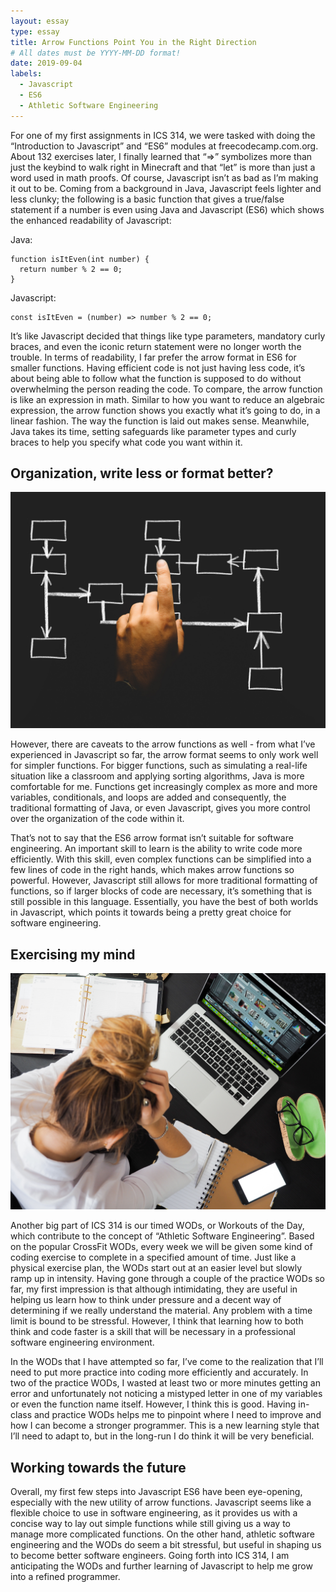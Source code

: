```yaml
---
layout: essay
type: essay
title: Arrow Functions Point You in the Right Direction
# All dates must be YYYY-MM-DD format!
date: 2019-09-04
labels:
  - Javascript
  - ES6
  - Athletic Software Engineering
---
```


For one of my first assignments in ICS 314, we were tasked with doing the “Introduction to Javascript” and “ES6” modules at freecodecamp.com.org. About 132 exercises later, I finally learned that “=>” symbolizes more than just the keybind to walk right in Minecraft and that “let” is more than just a word used in math proofs. Of course, Javascript isn’t as bad as I’m making it out to be. Coming from a background in Java, Javascript feels lighter and less clunky; the following is a basic function that gives a true/false statement if a number is even using Java and Javascript (ES6) which shows the enhanced readability of Javascript:

Java:
```
function isItEven(int number) {
  return number % 2 == 0;
}
```
Javascript:
```
const isItEven = (number) => number % 2 == 0;
```
It’s like Javascript decided that things like type parameters, mandatory curly braces, and even the iconic return statement were no longer worth the trouble. In terms of readability, I far prefer the arrow format in ES6 for smaller functions. Having efficient code is not just having less code, it’s about being able to follow what the function is supposed to do without overwhelming the person reading the code. To compare, the arrow function is like an expression in math. Similar to how you want to reduce an algebraic expression, the arrow function shows you exactly what it’s going to do, in a linear fashion. The way the function is laid out makes sense. Meanwhile, Java takes its time, setting safeguards like parameter types and curly braces to help you specify what code you want within it. 

## Organization, write less or format better?

<img class="ui medium floated rounded image" src="../images/organization.jpg">

However, there are caveats to the arrow functions as well - from what I’ve experienced in Javascript so far, the arrow format seems to only work well for simpler functions. For bigger functions, such as simulating a real-life situation like a classroom and applying sorting algorithms, Java is more comfortable for me. Functions get increasingly complex as more and more variables, conditionals, and loops are added and consequently, the traditional formatting of Java, or even Javascript, gives you more control over the organization of the code within it. 

That’s not to say that the ES6 arrow format isn’t suitable for software engineering. An important skill to learn is the ability to write code more efficiently. With this skill, even complex functions can be simplified into a few lines of code in the right hands, which makes arrow functions so powerful. However, Javascript still allows for more traditional formatting of functions, so if larger blocks of code are necessary, it’s something that is still possible in this language. Essentially, you have the best of both worlds in Javascript, which points it towards being a pretty great choice for software engineering.

## Exercising my mind

<img class="ui medium right floated rounded image" src="../images/frustrated-girl.jpg">

Another big part of ICS 314 is our timed WODs, or Workouts of the Day, which contribute to the concept of “Athletic Software Engineering”. Based on the popular CrossFit WODs, every week we will be given some kind of coding exercise to complete in a specified amount of time. Just like a physical exercise plan, the WODs start out at an easier level but slowly ramp up in intensity. Having gone through a couple of the practice WODs so far, my first impression is that although intimidating, they are useful in helping us learn how to think under pressure and a decent way of determining if we really understand the material. Any problem with a time limit is bound to be stressful. However, I think that learning how to both think and code faster is a skill that will be necessary in a professional software engineering environment. 

In the WODs that I have attempted so far, I’ve come to the realization that I’ll need to put more practice into coding more efficiently and accurately. In two of the practice WODs, I wasted at least two or more minutes getting an error and unfortunately not noticing a mistyped letter in one of my variables or even the function name itself. However, I think this is good. Having in-class and practice WODs helps me to pinpoint where I need to improve and how I can become a stronger programmer. This is a new learning style that I’ll need to adapt to, but in the long-run I do think it will be very beneficial.

## Working towards the future

Overall, my first few steps into Javascript ES6 have been eye-opening, especially with the new utility of arrow functions. Javascript seems like a flexible choice to use in software engineering, as it provides us with a concise way to lay out simple functions while still giving us a way to manage more complicated functions. On the other hand, athletic software engineering and the WODs do seem a bit stressful, but useful in shaping us to become better software engineers. Going forth into ICS 314, I am anticipating the WODs and further learning of Javascript to help me grow into a refined programmer.
